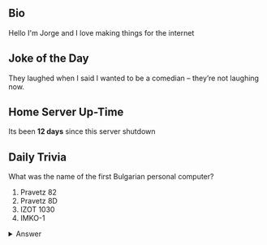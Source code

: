 ## Bio

Hello I'm Jorge and I love making things for the internet

## Joke of the Day

They laughed when I said I wanted to be a comedian – they’re not laughing now.

## Home Server Up-Time

Its been **12 days** since this server shutdown


## Daily Trivia

What was the name of the first Bulgarian personal computer?
 1. Pravetz 82
 2. Pravetz 8D
 3. IZOT 1030
 4. IMKO-1

<details>
  <summary>Answer</summary>
  IMKO-1
</details>
